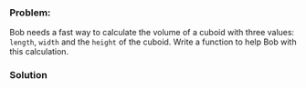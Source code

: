 ### Problem:
<p>Bob needs a fast way to calculate the volume of a cuboid with three values: <code>length</code>, <code>width</code> and the <code>height</code> of the cuboid. Write a function to help Bob with this calculation.</p>

### Solution